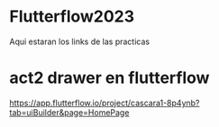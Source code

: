 # Flutterflow2023
Aqui estaran los links de las practicas

# act2 drawer en flutterflow
https://app.flutterflow.io/project/cascara1-8p4ynb?tab=uiBuilder&page=HomePage


